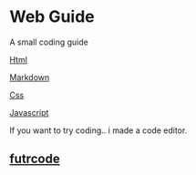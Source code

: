 
<link rel="stylesheet"
href="mdfutr.css"/>

# Web Guide
A small coding guide
<cards>

[Html](/html.md)

[Markdown](/md.md)

[Css](/css.md)

[Javascript](/js.md)

<cards>

If you want to try coding.. i made a code editor.
## [futrcode](https://actwu.github.io/futrcode)
